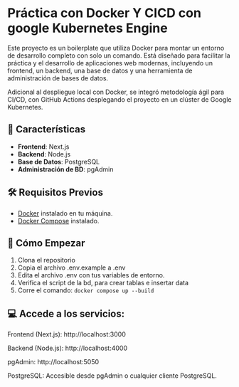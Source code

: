 # Práctica con Docker Y CICD con google Kubernetes Engine

Este proyecto es un boilerplate que utiliza Docker para montar un entorno de desarrollo completo con solo un comando. Está diseñado para facilitar la práctica y el desarrollo de aplicaciones web modernas, incluyendo un frontend, un backend, una base de datos y una herramienta de administración de bases de datos.

Adicional al despliegue local con Docker, se integró metodología ágil para CI/CD, con GitHub Actions desplegando el proyecto en un clúster de Google Kubernetes.

## 🚀 Características

- **Frontend**: Next.js
- **Backend**: Node.js
- **Base de Datos**: PostgreSQL
- **Administración de BD**: pgAdmin

## 🛠️ Requisitos Previos

- [Docker](https://www.docker.com/get-started) instalado en tu máquina.
- [Docker Compose](https://docs.docker.com/compose/install/) instalado.

## 🤔 Cómo Empezar

1. Clona el repositorio
2. Copia el archivo .env.example a .env
3. Edita el archivo .env con tus variables de entorno.
4. Verifica el script de la bd, para crear tablas e insertar data
5. Corre el comando: `docker compose up --build`

## 💻 Accede a los servicios:

Frontend (Next.js): http://localhost:3000

Backend (Node.js): http://localhost:4000

pgAdmin: http://localhost:5050

PostgreSQL: Accesible desde pgAdmin o cualquier cliente PostgreSQL.
 
   
